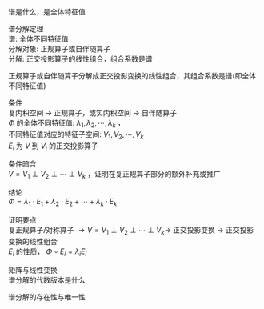 谱是什么，是全体特征值    
    
谱分解定理    
谱: 全体不同特征值    
分解对象: 正规算子或自伴随算子    
分解: 正交投影算子的线性组合，组合系数是谱    
    
正规算子或自伴随算子分解成正交投影变换的线性组合，其组合系数是谱(即全体不同特征值)    
    
条件    
复内积空间 $\to$ 正规算子，或实内积空间 $\to$ 自伴随算子    
 $\Phi$ 的全体不同特征值:  $\lambda_1,\lambda_2,\cdots,\lambda_k$ ，    
不同特征值对应的特征子空间: $V_1,V_2,\cdots,V_k$     
 $E_i$ 为 $V$ 到 $V_i$ 的正交投影算子    
    
条件暗含    
 $V=V_1\perp V_2\perp\cdots\perp V_k$ ，证明在复正规算子部分的额外补充或推广    
    
结论    
 $\Phi=\lambda_1\cdot E_1+\lambda_2\cdot E_2+\cdots+\lambda_k\cdot E_k$     
    
证明要点    
复正规算子/对称算子 $\to V=V_1\perp V_2\perp\cdots\perp V_k\to$ 正交投影变换 $\to$ 正交投影变换的线性组合    
 $E_i$ 的性质， $\Phi\circ E_i=\lambda_iE_i$     
    
矩阵与线性变换    
谱分解的代数版本是什么    
    
谱分解的存在性与唯一性    
